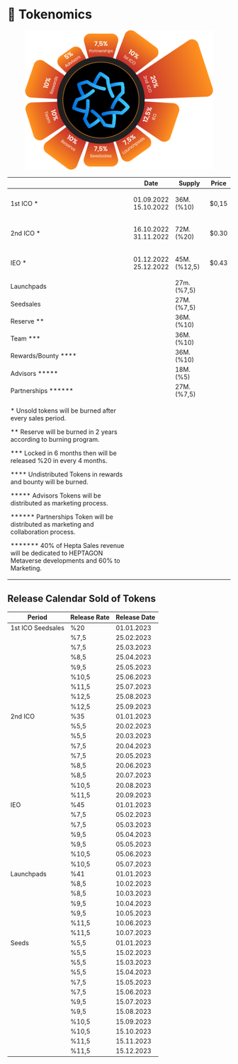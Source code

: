 # 🔰 Tokenomics

<figure><img src="../.gitbook/assets/Tokenomics.png" alt=""><figcaption></figcaption></figure>

|                                                                                                                                                                                                                                                                                                                                                                                                                                                                                                                                                                                | Date                            | Supply       | Price |
| ------------------------------------------------------------------------------------------------------------------------------------------------------------------------------------------------------------------------------------------------------------------------------------------------------------------------------------------------------------------------------------------------------------------------------------------------------------------------------------------------------------------------------------------------------------------------------ | ------------------------------- | ------------ | ----- |
| 1st ICO \*                                                                                                                                                                                                                                                                                                                                                                                                                                                                                                                                                                     | <p>01.09.2022<br>15.10.2022</p> | 36M. (%10)   | $0,15 |
| 2nd ICO \*                                                                                                                                                                                                                                                                                                                                                                                                                                                                                                                                                                     | <p>16.10.2022<br>31.11.2022</p> | 72M. (%20)   | $0.30 |
| IEO \*                                                                                                                                                                                                                                                                                                                                                                                                                                                                                                                                                                         | <p>01.12.2022<br>25.12.2022</p> | 45M. (%12,5) | $0.43 |
| Launchpads                                                                                                                                                                                                                                                                                                                                                                                                                                                                                                                                                                     |                                 | 27m. (%7,5)  |       |
| Seedsales                                                                                                                                                                                                                                                                                                                                                                                                                                                                                                                                                                      |                                 | 27M. (%7,5)  |       |
| Reserve \*\*                                                                                                                                                                                                                                                                                                                                                                                                                                                                                                                                                                   |                                 | 36M. (%10)   |       |
| Team \*\*\*                                                                                                                                                                                                                                                                                                                                                                                                                                                                                                                                                                    |                                 | 36M. (%10)   |       |
| Rewards/Bounty \*\*\*\*                                                                                                                                                                                                                                                                                                                                                                                                                                                                                                                                                        |                                 | 36M. (%10)   |       |
| Advisors \*\*\*\*\*                                                                                                                                                                                                                                                                                                                                                                                                                                                                                                                                                            |                                 | 18M.  (%5)   |       |
| Partnerships \*\*\*\*\*\*                                                                                                                                                                                                                                                                                                                                                                                                                                                                                                                                                      |                                 | 27M. (%7,5)  |       |
| <p>* Unsold tokens will be burned after every sales period.</p><p>** Reserve will be burned in 2 years according to burning program.</p><p>*** Locked in 6 months then will be released %20 in every 4 months.</p><p>**** Undistributed Tokens in rewards and bounty will be burned.</p><p>***** Advisors Tokens will be distributed as marketing process.</p><p>****** Partnerships Token will be distributed as marketing and collaboration process.</p><p>******* 40% of Hepta Sales revenue will be dedicated to HEPTAGON Metaverse developments and 60% to Marketing.</p> |                                 |              |       |

## Release Calendar Sold of Tokens

| Period            | Release Rate | Release Date |
| ----------------- | ------------ | ------------ |
| 1st ICO Seedsales | %20          | 01.01.2023   |
|                   | %7,5         | 25.02.2023   |
|                   | %7,5         | 25.03.2023   |
|                   | %8,5         | 25.04.2023   |
|                   | %9,5         | 25.05.2023   |
|                   | %10,5        | 25.06.2023   |
|                   | %11,5        | 25.07.2023   |
|                   | %12,5        | 25.08.2023   |
|                   | %12,5        | 25.09.2023   |
| 2nd ICO           | %35          | 01.01.2023   |
|                   | %5,5         | 20.02.2023   |
|                   | %5,5         | 20.03.2023   |
|                   | %7,5         | 20.04.2023   |
|                   | %7,5         | 20.05.2023   |
|                   | %8,5         | 20.06.2023   |
|                   | %8,5         | 20.07.2023   |
|                   | %10,5        | 20.08.2023   |
|                   | %11,5        | 20.09.2023   |
| IEO               | %45          | 01.01.2023   |
|                   | %7,5         | 05.02.2023   |
|                   | %7,5         | 05.03.2023   |
|                   | %9,5         | 05.04.2023   |
|                   | %9,5         | 05.05.2023   |
|                   | %10,5        | 05.06.2023   |
|                   | %10,5        | 05.07.2023   |
| Launchpads        | %41          | 01.01.2023   |
|                   | %8,5         | 10.02.2023   |
|                   | %8,5         | 10.03.2023   |
|                   | %9,5         | 10.04.2023   |
|                   | %9,5         | 10.05.2023   |
|                   | %11,5        | 10.06.2023   |
|                   | %11,5        | 10.07.2023   |
| Seeds             | %5,5         | 01.01.2023   |
|                   | %5,5         | 15.02.2023   |
|                   | %5,5         | 15.03.2023   |
|                   | %5,5         | 15.04.2023   |
|                   | %7,5         | 15.05.2023   |
|                   | %7,5         | 15.06.2023   |
|                   | %9,5         | 15.07.2023   |
|                   | %9,5         | 15.08.2023   |
|                   | %10,5        | 15.09.2023   |
|                   | %10,5        | 15.10.2023   |
|                   | %11,5        | 15.11.2023   |
|                   | %11,5        | 15.12.2023   |
